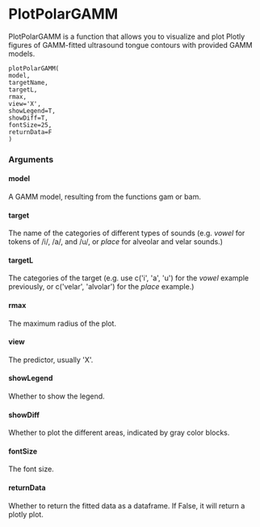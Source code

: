 # PlotPolarGAMM
PlotPolarGAMM is a function that allows you to visualize and plot Plotly figures of GAMM-fitted ultrasound tongue contours with provided GAMM models.

```
plotPolarGAMM(
model,
targetName,
targetL,
rmax,
view='X',
showLegend=T,
showDiff=T,
fontSize=25,
returnData=F
)
```

### Arguments
#### model
A GAMM model, resulting from the functions gam or bam.
#### target
The name of the categories of different types of sounds (e.g. *vowel* for tokens of /i/, /a/, and /u/, or *place* for alveolar and velar sounds.)
#### targetL
The categories of the target (e.g. use c('i', 'a', 'u') for the *vowel* example previously, or c('velar', 'alvolar') for the *place* example.)
#### rmax
The maximum radius of the plot.
#### view
The predictor, usually 'X'.
#### showLegend
Whether to show the legend.
#### showDiff
Whether to plot the different areas, indicated by gray color blocks.
#### fontSize
The font size.
#### returnData
Whether to return the fitted data as a dataframe. If False, it will return a plotly plot.

